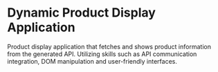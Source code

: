 # Dynamic Product Display Application
 Product display application that fetches and shows product information from the generated API. Utilizing skills such as API communication integration, DOM manipulation and user-friendly interfaces.

